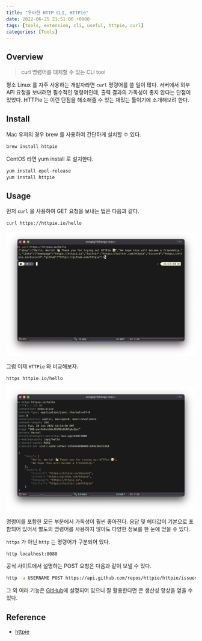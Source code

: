 ```yaml
---
title: "우아한 HTTP CLI, HTTPie"
date: 2022-06-25 21:51:00 +0900
tags: [tools, extension, cli, useful, httpie, curl]
categories: [Tools]
---
```


## Overview

> curl 명령어를 대체할 수 있는 CLI tool

평소 Linux 를 자주 사용하는 개발자라면 `curl` 명령어를 쓸 일이 많다. 서버에서 외부 API 요청을 보내려면 필수적인 명령어인데, 출력 결과의 가독성이 좋지 않다는 단점이 있었다. HTTPie 는 이런 단점을 해소해줄 수 있는 재밌는 툴이기에 소개해보려 한다.

## Install

Mac 유저의 경우 brew 를 사용하여 간단하게 설치할 수 있다.

```bash
brew install httpie
```

CentOS 라면 yum install 로 설치한다.

```bash
yum install epel-release
yum install httpie
```

## Usage

먼저 `curl` 을 사용하여 GET 요청을 보내는 법은 다음과 같다.

```bash
curl https://httpie.io/hello
```

![curl-get](/assets/img/httpie/스크린샷%202022-06-28%20오후%209.17.52.png)

그럼 이제 `HTTPie` 와 비교해보자.

```bash
https httpie.io/hello
```

![get](/assets/img/httpie/스크린샷%202022-06-28%20오후%209.15.04.png)

명령어를 포함한 모든 부분에서 가독성이 훨씬 좋아진다. 응답 및 헤더값이 기본으로 포함되어 있어서 별도의 명령어를 사용하지 않아도 다양한 정보를 한 눈에 얻을 수 있다.

`https` 가 아닌 `http` 는 명령어가 구분되어 있다.

```bash
http localhost:8080
```

공식 사이트에서 설명하는 POST 요청은 다음과 같이 보낼 수 있다.

```bash
http -a USERNAME POST https://api.github.com/repos/httpie/httpie/issues/83/comments body='HTTPie is awesome! :heart:'
```

그 외 여러 기능은 [GitHub](https://github.com/httpie/httpie)에 설명되어 있으니 잘 활용한다면 큰 생산성 향상을 얻을 수 있다.

## Reference

- [httpie](https://github.com/httpie/httpie)
